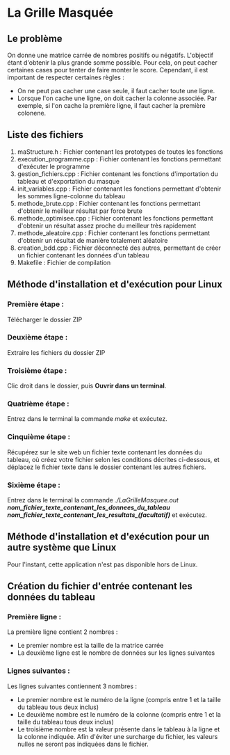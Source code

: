 # La Grille Masquée
## Le problème
On donne une matrice carrée de nombres positifs ou négatifs. L'objectif étant d'obtenir la plus grande somme possible.
Pour cela, on peut cacher certaines cases pour tenter de faire monter le score.
Cependant, il est important de respecter certaines règles :
* On ne peut pas cacher une case seule, il faut cacher toute une ligne.
* Lorsque l'on cache une ligne, on doit cacher la colonne associée. Par exemple, si l'on cache la première ligne, il faut cacher la première colonene.
## Liste des fichiers
1. maStructure.h : Fichier contenant les prototypes de toutes les fonctions
2. execution_programme.cpp : Fichier contenant les fonctions permettant d'exécuter le programme
3. gestion_fichiers.cpp : Fichier contenant les fonctions d'importation du tableau et d'exportation du masque
4. init_variables.cpp : Fichier contenant les fonctions permettant d'obtenir les sommes ligne-colonne du tableau
5. methode_brute.cpp : Fichier contenant les fonctions permettant d'obtenir le meilleur résultat par force brute
6. methode_optimisee.cpp : Fichier contenant les fonctions permettant d'obtenir un résultat assez proche du meilleur très rapidement
7. methode_aleatoire.cpp : Fichier contenant les fonctions permettant d'obtenir un résultat de manière totalement aléatoire
8. creation_bdd.cpp : Fichier déconnecté des autres, permettant de créer un fichier contenant les données d'un tableau
9. Makefile : Fichier de compilation
## Méthode d'installation et d'exécution pour Linux
### Première étape :
Télécharger le dossier ZIP
### Deuxième étape :
Extraire les fichiers du dossier ZIP
### Troisième étape :
Clic droit dans le dossier, puis **Ouvrir dans un terminal**.
### Quatrième étape :
Entrez dans le terminal la commande *make* et exécutez.
### Cinquième étape :
Récupérez sur le site web un fichier texte contenant les données du tableau, où créez votre fichier selon les conditions décrites ci-dessous, et déplacez le fichier texte dans le dossier contenant les autres fichiers.
### Sixième étape :
Entrez dans le terminal la commande *./LaGrilleMasquee.out **nom_fichier_texte_contenant_les_donnees_du_tableau** **nom_fichier_texte_contenant_les_resultats_(facultatif)*** et exécutez.
## Méthode d'installation et d'exécution pour un autre système que Linux
Pour l'instant, cette application n'est pas disponible hors de Linux.
## Création du fichier d'entrée contenant les données du tableau
### Première ligne :
La première ligne contient 2 nombres :
* Le premier nombre est la taille de la matrice carrée
* La deuxième ligne est le nombre de données sur les lignes suivantes
### Lignes suivantes :
Les lignes suivantes contiennent 3 nombres :
* Le premier nombre est le numéro de la ligne (compris entre 1 et la taille du tableau tous deux inclus)
* Le deuxième nombre est le numéro de la colonne (compris entre 1 et la taille du tableau tous deux inclus)
* Le troisième nombre est la valeur présente dans le tableau à la ligne et la colonne indiquée.
Afin d'éviter une surcharge du fichier, les valeurs nulles ne seront pas indiquées dans le fichier.
